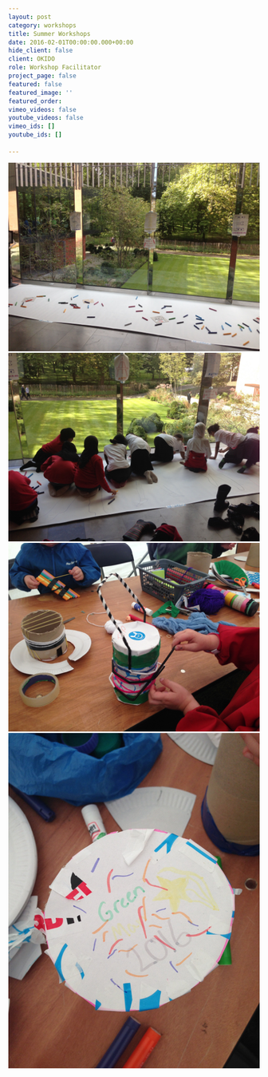```yaml
---
layout: post
category: workshops
title: Summer Workshops
date: 2016-02-01T00:00:00.000+00:00
hide_client: false
client: OKIDO
role: Workshop Facilitator
project_page: false
featured: false
featured_image: ''
featured_order: 
vimeo_videos: false
youtube_videos: false
vimeo_ids: []
youtube_ids: []

---
```

![](/uploads/IMG_8009.jpg)![](/uploads/IMG_8013.jpg)![](/uploads/IMG_7528.jpg)![](/uploads/IMG_7530.jpg)